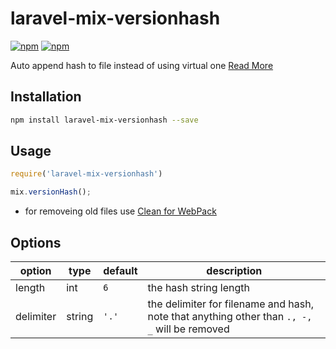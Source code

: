 # laravel-mix-versionhash

[![npm](https://img.shields.io/npm/v/laravel-mix-versionhash.svg?style=for-the-badge)](https://www.npmjs.com/package/laravel-mix-versionhash) [![npm](https://img.shields.io/npm/dt/laravel-mix-versionhash.svg?style=for-the-badge)](https://www.npmjs.com/package/laravel-mix-versionhash)

Auto append hash to file instead of using virtual one [Read More](https://github.com/JeffreyWay/laravel-mix/issues/1022)

## Installation

```bash
npm install laravel-mix-versionhash --save
```

## Usage

```js
require('laravel-mix-versionhash')

mix.versionHash();
```

- for removeing old files use [Clean for WebPack](https://github.com/johnagan/clean-webpack-plugin)

## Options

|   option  |  type  | default |                                            description                                            |
|-----------|--------|---------|---------------------------------------------------------------------------------------------------|
| length    | int    | `6`     | the hash string length                                                                            |
| delimiter | string | `'.'`   | the delimiter for filename and hash, <br> note that anything other than `., -, _` will be removed |
